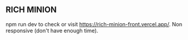 ## RICH MINION

npm run dev to check or visit https://rich-minion-front.vercel.app/. Non responsive (don't have enough time).
